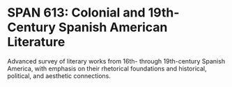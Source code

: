 # SPAN 613: Colonial and 19th-Century Spanish American Literature

Advanced survey of literary works from 16th- through 19th-century Spanish America, with emphasis on their rhetorical foundations and historical, political, and aesthetic connections.